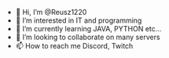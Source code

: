 - 👋 Hi, I’m @Reusz1220
- 👀 I’m interested in IT and programming 
- 🌱 I’m currently learning JAVA, PYTHON etc...
- 💞️ I’m looking to collaborate on many servers
- 📫 How to reach me Discord, Twitch

<!---
Reusz1220/Reusz1220 is a ✨ special ✨ repository because its `README.md` (this file) appears on your GitHub profile.
You can click the Preview link to take a look at your changes.
--->
